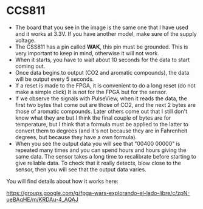 # CCS811

- The board that you see in the image is the same one that I have used and it works at 3.3V. If you have another model, make sure of the supply voltage.  
- The CSS811 has a pin called **WAK**, this pin must be grounded. This is very important to keep in mind, otherwise it will not work.  
- When it starts, you have to wait about 10 seconds for the data to start coming out.  
- Once data begins to output (CO2 and aromatic compounds), the data will be output every 5 seconds.  
- If a reset is made to the FPGA, it is convenient to do a long reset (do not make a simple click) It is not for the FPGA but for the sensor.  
- If we observe the signals with PulseView, when it reads the data, the first two bytes that come out are those of CO2, and the next 2 bytes are those of aromatic compounds. Later others come out that I still don't know what they are but I think the final couple of bytes are for temperature, but I think that a formula must be applied to the latter to convert them to degrees (and it's not because they are in Fahrenheit degrees, but because they have a own formula).  
- When you see the output data you will see that "00400 00000" is repeated many times and you can spend hours and hours giving the same data. The sensor takes a long time to recalibrate before starting to give reliable data. To check that it really detects, blow close to the sensor, then you will see that the output data varies.  
  
You will find details about how it works here:  

https://groups.google.com/g/fpga-wars-explorando-el-lado-libre/c/zpN-ueBAqHE/m/KRDAu-4_AQAJ
